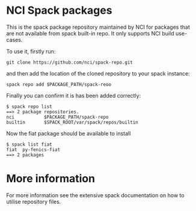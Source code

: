 # NCI Spack packages

This is the spack package repository maintained by NCI for packages that are not available from  spack built-in repo. It only supports NCI build use-cases.

To use it, firstly run:

`git clone https://github.com/nci/spack-repo.git`

and then add the location of the cloned repository to your spack instance:

`spack repo add $PACKAGE_PATH/spack-reoo`

Finally you can  confirm it is has been added correctly:

```
$ spack repo list
==> 2 package repositories.
nci           $PACKAGE_PATH/spack-repo
builtin       $SPACK_ROOT/var/spack/repos/builtin
```

Now the fiat package should be available to install
```
$ spack list fiat
fiat  py-fenics-fiat
==> 2 packages
```

# More information
For more information see the extensive spack documentation on how to utilise repository files.

